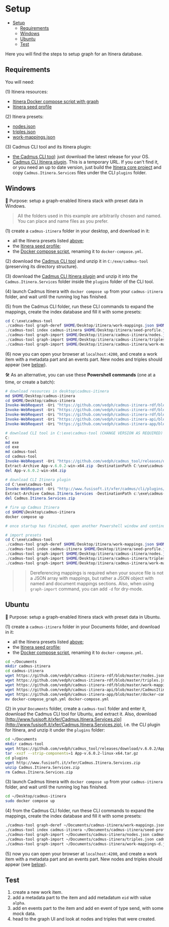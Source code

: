 # Setup

- [Setup](#setup)
  - [Requirements](#requirements)
  - [Windows](#windows)
  - [Ubuntu](#ubuntu)
  - [Test](#test)

Here you will find the steps to setup graph for an Itinera database.

## Requirements

You will need:

(1) Itinera resources:

- [Itinera Docker compose script with graph](https://github.com/vedph/cadmus-itinera-app/blob/master/docker-compose_graph.yml)
- [Itinera seed profile](https://github.com/vedph/cadmus-itinera-api/blob/master/CadmusItineraApi/wwwroot/seed-profile.json)

(2) Itinera presets:

- [nodes.json](nodes.json)
- [triples.json](triples.json)
- [work-mappings.json](work-mappings.json)

(3) Cadmus CLI tool and its Itinera plugin:

- [the Cadmus CLI tool](https://github.com/vedph/cadmus_tool/releases): just download the latest release for your OS.
- [Cadmus CLI Itinera plugin](http://www.fusisoft.it/xfer/cadmus/cli/plugins/Cadmus.Itinera.Services.zip). This is a temporary URL. If you can't find it, or you need an up to date version, just build the [Itinera core project](https://github.com/vedph/cadmus-itinera) and copy `Cadmus.Itinera.Services` files under the CLI `plugins` folder.

## Windows

🎯 Purpose: setup a graph-enabled Itinera stack with preset data in Windows.

>All the folders used in this example are arbitrarily chosen and named. You can place and name files as you prefer.

(1) create a `cadmus-itinera` folder in your desktop, and download in it:

- all the Itinera presets listed [above](#requirements);
- the [Itinera seed profile](https://github.com/vedph/cadmus-itinera-api/blob/master/CadmusItineraApi/wwwroot/seed-profile.json);
- the [Docker compose script](https://github.com/vedph/cadmus-itinera-app/blob/master/docker-compose_graph.yml), renaming it to `docker-compose.yml`.

(2) download the [Cadmus CLI tool](https://github.com/vedph/cadmus_tool/releases) and unzip it in `C:/exe/cadmus-tool` (preserving its directory structure).

(3) download the [Cadmus CLI Itinera plugin](http://www.fusisoft.it/xfer/cadmus/cli/plugins/Cadmus.Itinera.Services.zip) and unzip it into the `Cadmus.Itinera.Services` folder inside the `plugins` folder of the CLI tool.

(4) launch Cadmus Itinera with `docker compose up` from your `cadmus-itinera` folder, and wait until the running log has finished.

(5) from the Cadmus CLI folder, run these CLI commands to expand the mappings, create the index database and fill it with some presets:

```ps1
cd C:\exe\cadmus-tool
./cadmus-tool graph-deref $HOME/Desktop/itinera/work-mappings.json $HOME/Desktop/itinera/work-mappings-d.json
./cadmus-tool index cadmus-itinera $HOME/Desktop/itinera/seed-profile.json
./cadmus-tool graph-import $HOME/Desktop/itinera/cadmus-itinera/nodes.json cadmus-itinera -t repository-provider.itinera
./cadmus-tool graph-import $HOME/Desktop/itinera/cadmus-itinera/triples.json cadmus-itinera -t repository-provider.itinera -m t
./cadmus-tool graph-import $HOME/Desktop/itinera/cadmus-itinera/work-mappings-d.json cadmus-itinera -t repository-provider.itinera -m m
```

(6) now you can open your browser at `localhost:4200`, and create a work item with a metadata part and an events part. New nodes and triples should appear (see [below](#test)).

🛠️ As an alternative, you can use these **Powershell commands** (one at a time, or create a batch):

```ps1
# download resources in desktop\cadmus-itinera
md $HOME/Desktop/cadmus-itinera
cd $HOME/Desktop/cadmus-itinera
Invoke-WebRequest -Uri "https://github.com/vedph/cadmus-itinera-rdf/blob/master/nodes.json"
Invoke-WebRequest -Uri "https://github.com/vedph/cadmus-itinera-rdf/blob/master/triples.json"
Invoke-WebRequest -Uri "https://github.com/vedph/cadmus-itinera-rdf/blob/master/work-mappings.json"
Invoke-WebRequest -Uri "https://github.com/vedph/cadmus-itinera-api/blob/master/CadmusItineraApi/wwwroot/seed-profile.json"
Invoke-WebRequest -Uri "https://github.com/vedph/cadmus-itinera-app/blob/master/docker-compose_graph.yml" -OutFile "docker-compose.yml"

# download CLI tool in C:\exe\cadmus-tool (CHANGE VERSION AS REQUIRED)
C:
md exe
cd exe
md cadmus-tool
cd cadmus-tool
Invoke-WebRequest -Uri "https://github.com/vedph/cadmus_tool/releases/download/v.6.0.2/App-v.6.0.2-win-x64.zip"
Extract-Archive App-v.6.0.2-win-x64.zip -DestinationPath C:\exe\cadmus-tool\
del App-v.6.0.2-win-x64.zip

# download CLI Itinera plugin
cd C:\exe\cadmus-tool
Invoke-WebRequest -Uri "http://www.fusisoft.it/xfer/cadmus/cli/plugins/Cadmus.Itinera.Services.zip"
Extract-Archive Cadmus.Itinera.Services -DestinationPath c:\exe\cadmus-tool\plugins\Cadmus.Itinera.Services\
del Cadmus.Itinera.Services.zip

# fire up Cadmus Itinera
cd $HOME\Desktop\cadmus-itinera
docker compose up

# once startup has finished, open another Powershell window and continue...

# import presets
cd C:\exe\cadmus-tool
./cadmus-tool graph-deref $HOME/Desktop/itinera/work-mappings.json $HOME/Desktop/itinera/work-mappings-d.json
./cadmus-tool index cadmus-itinera $HOME/Desktop/itinera/seed-profile.json
./cadmus-tool graph-import $HOME/Desktop/itinera/cadmus-itinera/nodes.json cadmus-itinera -t repository-provider.itinera
./cadmus-tool graph-import $HOME/Desktop/itinera/cadmus-itinera/triples.json cadmus-itinera -t repository-provider.itinera -m t
./cadmus-tool graph-import $HOME/Desktop/itinera/cadmus-itinera/work-mappings-d.json cadmus-itinera -t repository-provider.itinera -m m
```

>>Dereferencing mappings is required when your source file is not a JSON array with mappings, but rather a JSON object with named and document mappings sections. Also, when using `graph-import` command, you can add `-d` for dry-mode.

## Ubuntu

🎯 Purpose: setup a graph-enabled Itinera stack with preset data in Ubuntu.

(1) create a `cadmus-itinera` folder in your Documents folder, and download in it:

- all the Itinera presets listed [above](#requirements);
- the [Itinera seed profile](https://github.com/vedph/cadmus-itinera-api/blob/master/CadmusItineraApi/wwwroot/seed-profile.json);
- the [Docker compose script](https://github.com/vedph/cadmus-itinera-app/blob/master/docker-compose_graph.yml), renaming it to `docker-compose.yml`.

```bash
cd ~/Documents
mkdir cadmus-itinera
cd cadmus-itinera
wget https://github.com/vedph/cadmus-itinera-rdf/blob/master/nodes.json
wget https://github.com/vedph/cadmus-itinera-rdf/blob/master/triples.json
wget https://github.com/vedph/cadmus-itinera-rdf/blob/master/work-mappings.json
wget https://github.com/vedph/cadmus-itinera-api/blob/master/CadmusItineraApi/wwwroot/seed-profile.json
wget https://github.com/vedph/cadmus-itinera-app/blob/master/docker-compose_graph.yml
mv docker-compose_graph.yml docker-compose.yml
```

(2) in your `Documents` folder, create a `cadmus-tool` folder and enter it, download the Cadmus CLI tool for Ubuntu, and extract it. Also, download [http://www.fusisoft.it/xfer/Cadmus.Itinera.Services.zip](http://www.fusisoft.it/xfer/Cadmus.Itinera.Services.zip), i.e. the CLI plugin for Itinera, and unzip it under the `plugins` folder:

```bash
cd ~/Documents
mkdir cadmus-tool
wget https://github.com/vedph/cadmus_tool/releases/download/v.6.0.2/App-v.6.0.2-linux-x64.tar.gz
tar -xvzf --strip-components=1 App-v.6.0.2-linux-x64.tar.gz
cd plugins
wget http://www.fusisoft.it/xfer/Cadmus.Itinera.Services.zip
unzip Cadmus.Itinera.Services.zip
rm Cadmus.Itinera.Services.zip
```

(3) launch Cadmus Itinera with `docker compose up` from your `cadmus-itinera` folder, and wait until the running log has finished.

```bash
cd ~/Desktop/cadmus-itinera
sudo docker compose up
```

(4) from the Cadmus CLI folder, run these CLI commands to expand the mappings, create the index database and fill it with some presets:

```bash
./cadmus-tool graph-deref ~/Documents/cadmus-itinera/work-mappings.json ~/Documents/cadmus-itinera/work-mappings-d.json
./cadmus-tool index cadmus-itinera ~/Documents/cadmus-itinera/seed-profile.json
./cadmus-tool graph-import ~/Documents/cadmus-itinera/nodes.json cadmus-itinera -t repository-provider.itinera
./cadmus-tool graph-import ~/Documents/cadmus-itinera/triples.json cadmus-itinera -t repository-provider.itinera -m t
./cadmus-tool graph-import ~/Documents/cadmus-itinera/work-mappings-d.json cadmus-itinera -t repository-provider.itinera -m m
```

(5) now you can open your browser at `localhost:4200`, and create a work item with a metadata part and an events part. New nodes and triples should appear (see [below](#test)).

## Test

1. create a new work item.
2. add a metadata part to the item and add metadatum `eid` with value `alpha`.
3. add en events part to the item and add en event of type send, with some mock data.
4. head to the graph UI and look at nodes and triples that were created.
